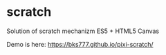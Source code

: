 # scratch

Solution of scratch mechanizm
ES5 + HTML5 Canvas

Demo is here: https://bks777.github.io/pixi-scratch/
